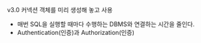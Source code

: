 v3.0
커넥션 객체를 미리 생성해 놓고 사용
- 매번 SQL을 실행할 때마다 수행하는 DBMS와 연결하는 시간을 줄인다.
- Authentication(인증)과 Authorization(인증)